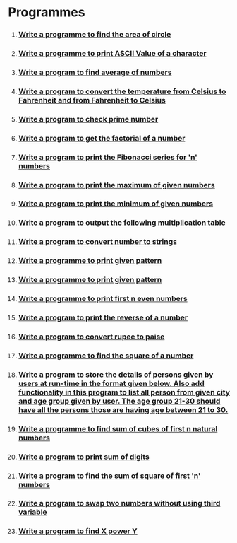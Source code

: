 # Programmes

1. ### [Write a programme to find the area of circle](./area-of-circle/)
2. ### [Write a programme to print ASCII Value of a character](./ascii-value/)
3. ### [Write a program to find average of numbers](./average-of-numbers/)
4. ### [Write a program to convert the temperature from Celsius to Fahrenheit and from Fahrenheit to Celsius](./celsius-to-fahrenheit/)
5. ### [Write a program to check prime number](./check-prime-number/)
6. ### [Write a program to get the factorial of a number](./factorial/)
7. ### [Write a program to print the Fibonacci series for 'n' numbers](./fibonnaci-series/)
8. ### [Write a program to print the maximum of given numbers](./maximum-of-numbers/)
9. ### [Write a program to print the minimum of given numbers](./minimum-of-numbers/)
10. ### [Write a program to output the following multiplication table](./multiplication-table/)
11. ### [Write a program to convert number to strings](./number-to-string/)
12. ### [Write a programme to print given pattern](./pattern-1/)
13. ### [Write a programme to print given pattern](./pattern-2/)
14. ### [Write a programme to print first n even numbers](print-even-numbers/index.md)
15. ### [Write a program to print the reverse of a number](./reverse-of-a-number/)
16. ### [Write a program to convert rupee to paise](./rupee-to-paise/)
17. ### [Write a programme to find the square of a number](./square-of-number/)
18. ### [Write a program to store the details of persons given by users at run-time in the format given below. Also add functionality in this program to list all person from given city and age group given by user. The age group 21-30 should have all the persons those are having age between 21 to 30.](./store-the-details-of-persons/)
19. ### [Write a programme to find sum of cubes of first n natural numbers](./sum-of-cubes/)
20. ### [Write a program to print sum of digits](./sum-of-digits/)
21. ### [Write a program to find the sum of square of first 'n' numbers](./sum-of-square/)
22. ### [Write a program to swap two numbers without using third variable](./swap-two-numbers-without-using-third-varible/)
23. ### [Write a program to find X power Y](x-power-y/index.md)
